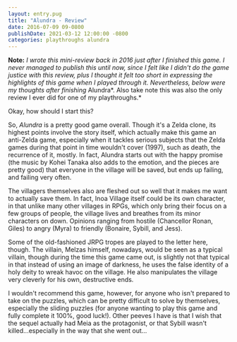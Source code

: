 ```yaml
---
layout: entry.pug
title: "Alundra - Review"
date: 2016-07-09 09-0800
publishDate: 2021-03-12 12:00:00 -0800
categories: playthroughs alundra
---
```


**Note:** *I wrote this mini-review back in 2016 just after I finished this game. I never managed to publish this until now, since I felt like I didn't do the game justice with this review, plus I thought it felt too short in expressing the highlights of this game when I played through it. Nevertheless, below were my thoughts after finishing* Alundra*. Also take note this was also the only review I ever did for one of my playthroughs.*

Okay, how should I start this?

So, *Alundra* is a pretty good game overall. Though it's a Zelda clone, its highest points involve the story itself, which actually make this game an anti-Zelda game, especially when it tackles serious subjects that the Zelda games during that point in time wouldn't cover (1997), such as death, the recurrence of it, mostly. In fact, Alundra starts out with the happy promise (the music by Kohei Tanaka also adds to the emotion, and the pieces are pretty good) that everyone in the village will be saved, but ends up failing, and failing very often. 

The villagers themselves also are fleshed out so well that it makes me want to actually save them. In fact, Inoa Village itself could be its own character, in that unlike many other villages in RPGs, which only bring their focus on a few groups of people, the village lives and breathes from its minor characters on down. Opinions ranging from hostile (Chancellor Ronan, Giles) to angry (Myra) to friendly (Bonaire, Sybill, and Jess).

Some of the old-fashioned JRPG tropes are played to the letter here, though. The villain, Melzas himself, nowadays, would be seen as a typical villain, though during the time this game came out, is slightly not that typical in that instead of using an image of darkness, he uses the false identity of a holy deity to wreak havoc on the village. He also manipulates the village very cleverly for his own, destructive ends.

I wouldn't recommend this game, however, for anyone who isn't prepared to take on the puzzles, which can be pretty difficult to solve by themselves, especially the sliding puzzles (for anyone wanting to play this game and fully complete it 100%, good luck!). Other peeves I have is that I wish that the sequel actually had Meia as the protagonist, or that Sybill wasn't killed...especially in the way that she went out...